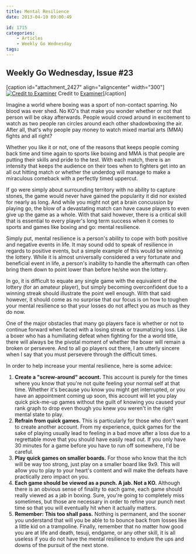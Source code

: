 ```yaml
---
title: Mental Resilience
date: 2013-04-10 09:00:49

id: 1715
categories:
	- Articles
	- Weekly Go Wednesday
tags:
---
```


## Weekly Go Wednesday, Issue #23

[caption id="attachment_2427" align="aligncenter" width="300"][![Credit to Examiner](http://www.bengozen.com/wp-content/uploads/2013/04/wgw23.jpg)](http://www.bengozen.com/wp-content/uploads/2013/04/wgw23.jpg) Credit to [Examiner](http://www.examiner.com/article/boxing-s-future-3d-imax-for-pacquiao-mayweather)[/caption]

Imagine a world where boxing was a sport of non-contact sparring. No blood was ever shed. No KO's that make you wonder whether or not that person will be okay afterwards. People would crowd around in excitement to watch as two people ran circles around each other shadowboxing the air. After all, that's why people pay money to watch mixed martial arts (MMA) fights and all right?

Whether you like it or not, one of the reasons that keeps people coming back time and time again to sports like boxing and MMA is that people are putting their skills and pride to the test. With each match, there is an intensity that keeps the audience on their toes when to fighters get into an all out hitting match or whether the underdog will manage to make a miraculous comeback with a perfectly timed uppercut.

If go were simply about surrounding territory with no ability to capture stones, the game would never have gained the popularity it did nor existed for nearly as long. And while you might not get a brain concussion by playing go, the blow of a devastating match can have cause players to even give up the game as a whole. With that said however, there is a critical skill that is essential to every player's long term success when it comes to sports and games like boxing and go: mental resilience.

<!--more-->

Simply put, mental resilience is a person's ability to cope with both positive and negative events in life. It may sound odd to speak of resilience in regards to positive events, but a simple example of this would be winning the lottery. While it is almost universally considered a very fortunate and beneficial event in life, a person's inability to handle the aftermath can often bring them down to point lower than before he/she won the lottery.

In go, it is difficult to equate any single game with the equivalent of the lottery (for an amateur player), but simply becoming overconfident due to a winning streak should illustrate the point well enough. With that said however, it should come as no surprise that our focus is on how to toughen your mental resilience so that your losses do not affect you as much as they do now.

One of the major obstacles that many go players face is whether or not to continue forward when faced with a losing streak or traumatizing loss. Like a boxer who has a humiliating defeat when fighting for the a world title, there will always be the pivotal moment of whether the boxer will remain a broken or persevere. And to all go players out there, I am utterly sincere when I say that you must persevere through the difficult times.

In order to help increase your mental resilience, here is some advice:

1.  <span style="line-height: 13px;">**Create a "screw-around" account.** This account is purely for the times where you know that you're not quite feeling your normal self at that time. Whether it's because you know you might get interrupted, or you have an appointment coming up soon, this account will let you play quick pick-me-up games without the guilt of knowing you caused your rank graph to drop even though you knew you weren't in the right mental state to play.</span>
2.  **Refrain from quick games.** This is particularly for those who don't want to create another account. From my experience, quick games for the sake of playing usually lead to feeling in a bad move after a loss due to a regrettable move that you should have easily read out. If you only have 30 minutes for a game before you have to run off somewhere, I'd be careful.
3.  **Play quick games on smaller boards.** For those who know that the itch will be way too strong, just play on a smaller board like 9x9\. This will allow you to play to your heart's content and will make the defeats have practically zero impact on you.
4.  **Each game should be viewed as a punch. A jab. Not a KO.** Although there is an obvious sense of finality to each game, each game should really viewed as a jab in boxing. Sure, you're going to completely miss sometimes, but those are necessary in order to refine your punch next time so that you will eventually hit when it actually matters.
5.  **Remember: This too shall pass.** Nothing is permanent, and the sooner you understand that will you be able to to bounce back from losses like a little kid on a trampoline.
Finally, remember that no matter how good you are at life and death, tesuji, endgame, or any other skill, it is all useless if you do not have the mental resilience to endure the ups and downs of the pursuit of the next stone.